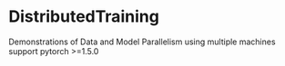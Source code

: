 # DistributedTraining
Demonstrations of Data and Model Parallelism using multiple machines
support pytorch >=1.5.0

